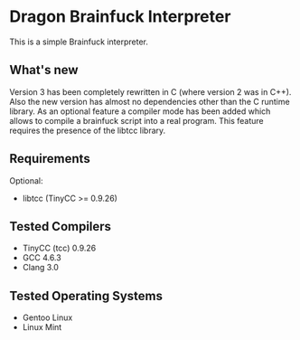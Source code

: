 Dragon Brainfuck Interpreter
============================

This is a simple Brainfuck interpreter.

What's new
----------

Version 3 has been completely rewritten in C (where version 2 was in C++).
Also the new version has almost no dependencies other than the C runtime library.
As an optional feature a compiler mode has been added which allows to compile a brainfuck script into a real program.
This feature requires the presence of the libtcc library.

Requirements
------------

Optional:
* libtcc (TinyCC >= 0.9.26)

Tested Compilers
----------------

* TinyCC (tcc) 0.9.26
* GCC 4.6.3
* Clang 3.0

Tested Operating Systems
------------------------

* Gentoo Linux
* Linux Mint


